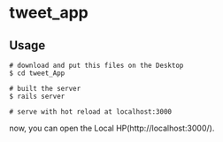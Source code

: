 # tweet_app

## Usage

```
# download and put this files on the Desktop
$ cd tweet_App  

# built the server
$ rails server 

# serve with hot reload at localhost:3000
```
now, you can open the Local HP(http://localhost:3000/).
